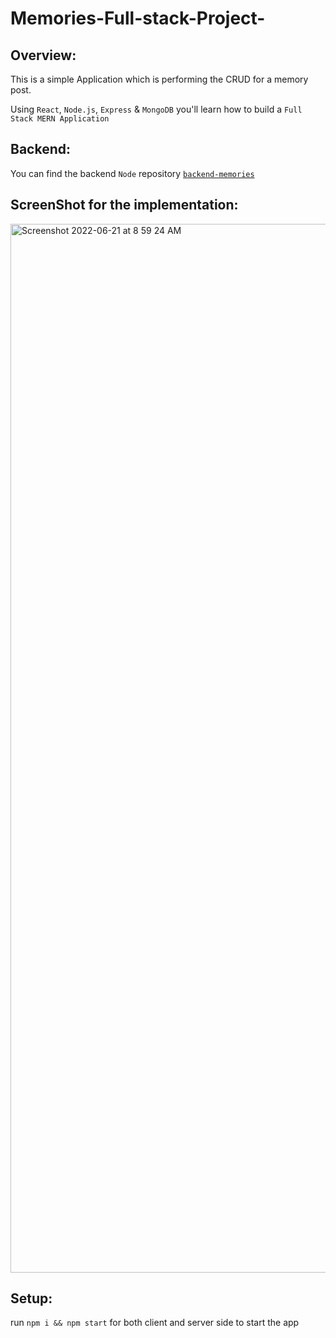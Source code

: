 # Memories-Full-stack-Project-

## Overview:

This is a simple Application which is performing the CRUD for a memory post. 

Using `React`, `Node.js`, `Express` & `MongoDB` you'll learn how to build a `Full Stack MERN Application`

## Backend:

You can find the backend `Node` repository [`backend-memories`](https://github.com/umer4447/backend-memories)



## ScreenShot for the implementation: 

<img width="1678" alt="Screenshot 2022-06-21 at 8 59 24 AM" src="https://user-images.githubusercontent.com/71308318/174845645-40c0822a-b30c-4c3f-b3a4-ddd30e23c44b.png">


## Setup:

run `npm i && npm start` for both client and server side to start the app


